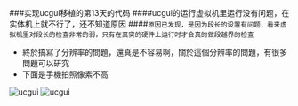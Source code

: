 ###实现ucgui移植的第13天的代码
####ucgui的运行虚拟机里运行没有问题，在实体机上就不行了，还不知道原因 
####`原因已发现，是因为段长的设置有问题，看来虚拟机里对段长的检查非常的弱，只有在真实的硬件上运行时才会真的做段越界的检查`
- 終於搞寫了分辨率的問題，還真是不容易啊，關於這個分辨率的問題，有很多問題可以研究
- 下面是手機拍照像素不高


![ucgui](https://raw.githubusercontent.com/cherishsir/ubuntu230os/master/14dayucgui/hp.jpg)
![ucgui](https://raw.githubusercontent.com/cherishsir/ubuntu230os/master/14dayucgui/key.png)

